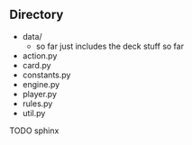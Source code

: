 ## Directory
* data/
	* so far just includes the deck stuff so far
* action.py
* card.py
* constants.py
* engine.py
* player.py
* rules.py
* util.py

TODO sphinx